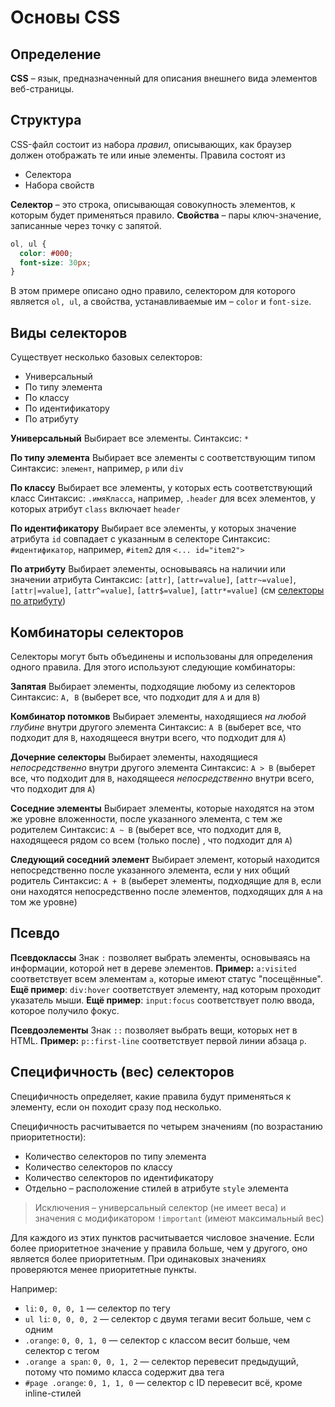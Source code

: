 # Основы CSS

## Определение

**CSS** – язык, предназначенный для описания внешнего вида элементов веб-страницы. 

## Структура

CSS-файл состоит из набора *правил*, описывающих, как браузер должен отображать те или иные элементы. Правила состоят из

* Селектора
* Набора свойств

**Селектор** – это строка, описывающая совокупность элементов, к которым будет применяться правило. **Свойства** – пары ключ-значение, записанные через точку с запятой. 

```css
ol, ul {
  color: #000;
  font-size: 30px;
}
```

В этом примере описано одно правило, селектором для которого является `ol, ul`, а свойства, устанавливаемые им – `color` и `font-size`.

## Виды селекторов

Существует несколько базовых селекторов:

* Универсальный
* По типу элемента
* По классу
* По идентификатору
* По атрибуту

**Универсальный** 
Выбирает все элементы.
Синтаксис: `*`

**По типу элемента**
Выбирает все элементы с соответствующим типом
Синтаксис: `элемент`, например, `p` или `div`

**По классу**
Выбирает все элементы, у которых есть соответствующий класс
Синтаксис: `.имяКласса`, например, `.header` для всех элементов, у которых атрибут `class` включает `header`

**По идентификатору**
Выбирает все элементы, у которых значение атрибута `id` совпадает с указанным в селекторе
Синтаксис: `#идентификатор`, например, `#item2` для `<... id="item2">`

**По атрибуту**
Выбирает элементы, основываясь на наличии или значении атрибута
Синтаксис: `[attr]`, `[attr=value]`, `[attr~=value]`, `[attr|=value]`, `[attr^=value]`, `[attr$=value]`, `[attr*=value]` (см [селекторы по атрибуту](css_attr_selector.md))

## Комбинаторы селекторов

Селекторы могут быть объединены и использованы для определения одного правила. Для этого используют следующие комбинаторы:

**Запятая**
Выбирает элементы, подходящие любому из селекторов
Синтаксис: `A, B` (выберет все, что подходит для `A` и для `B`)

**Комбинатор потомков**
Выбирает элементы, находящиеся *на любой глубине* внутри другого элемента
Синтаксис: `A B` (выберет все, что подходит для `B`, находящееся внутри всего, что подходит для `A`)

**Дочерние селекторы**
Выбирает элементы, находящиеся *непосредственно* внутри другого элемента
Синтаксис: `A > B` (выберет все, что подходит для `B`, находящееся *непосредственно* внутри всего, что подходит для `A`)

**Соседние элементы**
Выбирает элементы, которые находятся на этом же уровне вложенности, после указанного элемента, с тем же родителем
Синтаксис: `A ~ B` (выберет все, что подходит для `B`, находящееся рядом со всем (только после) , что подходит для `A`)

**Следующий соседний элемент**
Выбирает элемент, который находится непосредственно после указанного элемента, если у них общий родитель 
Синтаксис: `A + B` (выберет элементы, подходящие для `B`, если они находятся непосредственно после элементов, подходящих для `A` на том же уровне)

## Псевдо

**Псевдоклассы**
Знак `:` позволяет выбрать элементы, основываясь на информации, которой нет в дереве элементов.
**Пример:** `a:visited` соответствует всем элементам `a`, которые имеют статус "посещённые".
**Ещё пример**: `div:hover` соответствует элементу, над которым проходит указатель мыши.
**Ещё пример**: `input:focus` соответствует полю ввода, которое получило фокус.

**Псевдоэлементы**
Знак `::` позволяет выбрать вещи, которых нет в HTML.
**Пример:** `p::first-line` соответствует первой линии абзаца `p`.

## Специфичность (вес) селекторов

Специфичность определяет, какие правила будут применяться к элементу, если он походит сразу под несколько. 

Специфичность расчитывается по четырем значениям (по возрастанию приоритетности):

* Количество селекторов по типу элемента
* Количество селекторов по классу
* Количество селекторов по идентификатору
* Отдельно – расположение стилей в атрибуте `style` элемента

> Исключения – универсальный селектор (не имеет веса) и значения с модификатором `!important` (имеют максимальный вес)

Для каждого из этих пунктов расчитывается числовое значение. Если более приоритетное значение у правила больше, чем у другого, оно является более приоритетным. При одинаковых значениях проверяются менее приоритетные пункты. 

Например:

- `li`:  `0, 0, 0, 1` — селектор по тегу 
- `ul li`:  `0, 0, 0, 2` — селектор c двумя тегами весит больше, чем с одним 
- `.orange`: `0, 0, 1, 0` — селектор с классом весит больше, чем селектор с тегом 
- `.orange a span`: `0, 0, 1, 2` — селектор перевесит предыдущий, потому что помимо класса содержит два тега 
- `#page .orange`: `0, 1, 1, 0` — селектор с ID перевесит всё, кроме inline-стилей

